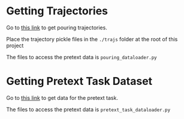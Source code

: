 # Getting Trajectories

Go to [this link](https://github.com/karanchahal/xarm-pouring) to get pouring trajectories.

Place the trajectory pickle files in the ```./trajs``` folder at the root of this project

The files to access the pretext data is ```pouring_dataloader.py```

# Getting Pretext Task Dataset

Go to [this link](https://drive.google.com/drive/folders/1XDeOF_zGl4GVvH0oMIhB6Caw4-pv3YcZ?usp=sharing) to get data for the pretext task.

The files to access the pretext data is ```pretext_task_dataloader.py```